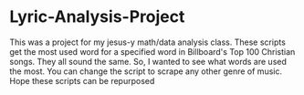 # Lyric-Analysis-Project

This was a project for my jesus-y math/data analysis class. These scripts get the most used word for a specified word in Billboard's Top 100 Christian songs.
They all sound the same. So, I wanted to see what words are used the most. You can change the script to scrape any other genre of music. Hope these scripts can be repurposed
